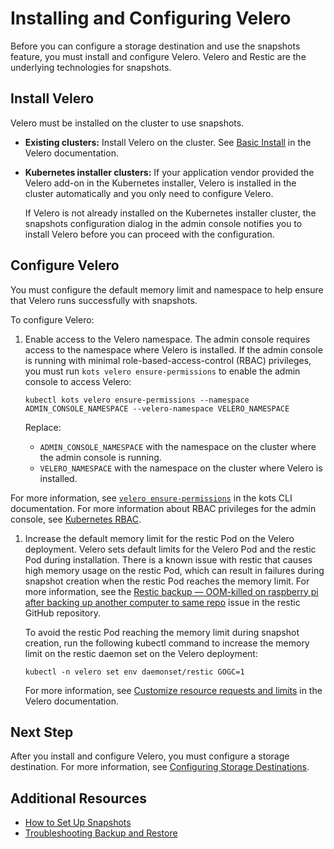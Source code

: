 # Installing and Configuring Velero

Before you can configure a storage destination and use the snapshots feature, you must install and configure Velero. Velero and Restic are the underlying technologies for snapshots.

## Install Velero

Velero must be installed on the cluster to use snapshots.

  * **Existing clusters:** Install Velero on the cluster. See [Basic Install](https://velero.io/docs/v1.9/basic-install/) in the Velero documentation.
  * **Kubernetes installer clusters:** If your application vendor provided the Velero add-on in the Kubernetes installer, Velero is installed in the cluster automatically and you only need to configure Velero.

    If Velero is not already installed on the Kubernetes installer cluster, the snapshots configuration dialog in the admin console notifies you to install Velero before you can proceed with the configuration.


## Configure Velero

You must configure the default memory limit and namespace to help ensure that Velero runs successfully with snapshots.

To configure Velero:

1. Enable access to the Velero namespace. The admin console requires access to the namespace where Velero is installed. If the admin console is running with minimal role-based-access-control (RBAC) privileges, you must run `kots velero ensure-permissions` to enable the admin console to access Velero:

   ```
   kubectl kots velero ensure-permissions --namespace ADMIN_CONSOLE_NAMESPACE --velero-namespace VELERO_NAMESPACE
   ```
   Replace:
   * `ADMIN_CONSOLE_NAMESPACE` with the namespace on the cluster where the admin console is running.
   * `VELERO_NAMESPACE` with the namespace on the cluster where Velero is installed.

  For more information, see [`velero ensure-permissions`](/reference/kots-cli-velero-ensure-permissions/) in the kots CLI documentation. For more information about RBAC privileges for the admin console, see [Kubernetes RBAC](../vendor/packaging-rbac).

1. Increase the default memory limit for the restic Pod on the Velero deployment. Velero sets default limits for the Velero Pod and the restic Pod during installation. There is a known issue with restic that causes high memory usage on the restic Pod, which can result in failures during snapshot creation when the restic Pod reaches the memory limit. For more information, see the [Restic backup — OOM-killed on raspberry pi after backing up another computer to same repo](https://github.com/restic/restic/issues/1988) issue in the restic GitHub repository.

   To avoid the restic Pod reaching the memory limit during snapshot creation, run the following kubectl command to increase the memory limit on the restic daemon set on the Velero deployment:

   ```
   kubectl -n velero set env daemonset/restic GOGC=1
   ```

   For more information, see [Customize resource requests and limits](https://velero.io/docs/main/customize-installation/#customize-resource-requests-and-limits) in the Velero documentation.

## Next Step

After you install and configure Velero, you must configure a storage destination. For more information, see [Configuring Storage Destinations](snapshots-storage-destinations).

## Additional Resources

* [How to Set Up Snapshots](snapshots-understanding)
* [Troubleshooting Backup and Restore](snapshots-troubleshooting-backup-restore)
